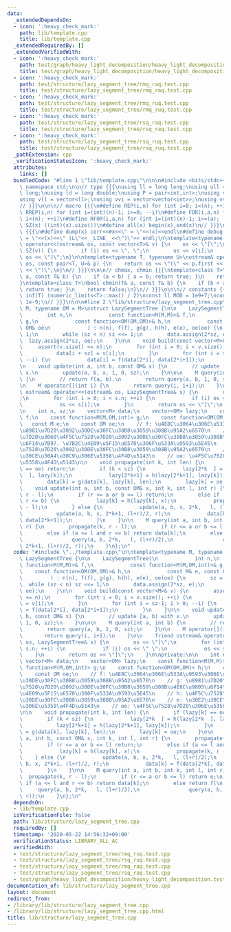 ```yaml
---
data:
  _extendedDependsOn:
  - icon: ':heavy_check_mark:'
    path: lib/template.cpp
    title: lib/template.cpp
  _extendedRequiredBy: []
  _extendedVerifiedWith:
  - icon: ':heavy_check_mark:'
    path: test/graph/heavy_light_decomposition/heavy_light_decomposition.test.cpp
    title: test/graph/heavy_light_decomposition/heavy_light_decomposition.test.cpp
  - icon: ':heavy_check_mark:'
    path: test/structure/lazy_segment_tree/rmq_raq.test.cpp
    title: test/structure/lazy_segment_tree/rmq_raq.test.cpp
  - icon: ':heavy_check_mark:'
    path: test/structure/lazy_segment_tree/rmq_ruq.test.cpp
    title: test/structure/lazy_segment_tree/rmq_ruq.test.cpp
  - icon: ':heavy_check_mark:'
    path: test/structure/lazy_segment_tree/rsq_raq.test.cpp
    title: test/structure/lazy_segment_tree/rsq_raq.test.cpp
  - icon: ':heavy_check_mark:'
    path: test/structure/lazy_segment_tree/rsq_ruq.test.cpp
    title: test/structure/lazy_segment_tree/rsq_ruq.test.cpp
  _pathExtension: cpp
  _verificationStatusIcon: ':heavy_check_mark:'
  attributes:
    links: []
  bundledCode: "#line 1 \"lib/template.cpp\"\n\n\n#include <bits/stdc++.h>\nusing\
    \ namespace std;\n\n// type {{{\nusing ll = long long;\nusing ull = unsigned long\
    \ long;\nusing ld = long double;\nusing P = pair<int,int>;\nusing vi = vector<int>;\n\
    using vll = vector<ll>;\nusing vvi = vector<vector<int>>;\nusing vvll = vector<vector<ll>>;\n\
    // }}}\n\n\n// macro {{{\n#define REP(i,n) for (int i=0; i<(n); ++i)\n#define\
    \ RREP(i,n) for (int i=(int)(n)-1; i>=0; --i)\n#define FOR(i,a,n) for (int i=(a);\
    \ i<(n); ++i)\n#define RFOR(i,a,n) for (int i=(int)(n)-1; i>=(a); --i)\n\n#define\
    \ SZ(x) ((int)(x).size())\n#define all(x) begin(x),end(x)\n// }}}\n\n\n// debug\
    \ {{{\n#define dump(x) cerr<<#x<<\" = \"<<(x)<<endl\n#define debug(x) cerr<<#x<<\"\
    \ = \"<<(x)<<\" (L\"<<__LINE__<<\")\"<< endl;\n\ntemplate<typename T>\nostream&\
    \ operator<<(ostream& os, const vector<T>& v) {\n    os << \"[\";\n    REP (i,\
    \ SZ(v)) {\n        if (i) os << \", \";\n        os << v[i];\n    }\n    return\
    \ os << \"]\";\n}\n\ntemplate<typename T, typename U>\nostream& operator<<(ostream&\
    \ os, const pair<T, U>& p) {\n    return os << \"(\" << p.first << \" \" << p.second\
    \ << \")\";\n}\n// }}}\n\n\n// chmax, chmin {{{\ntemplate<class T>\nbool chmax(T&\
    \ a, const T& b) {\n    if (a < b) { a = b; return true; }\n    return false;\n\
    }\ntemplate<class T>\nbool chmin(T& a, const T& b) {\n    if (b < a) { a = b;\
    \ return true; }\n    return false;\n}\n// }}}\n\n\n// constants {{{\n#define\
    \ inf(T) (numeric_limits<T>::max() / 2)\nconst ll MOD = 1e9+7;\nconst ld EPS =\
    \ 1e-9;\n// }}}\n\n\n#line 2 \"lib/structure/lazy_segment_tree.cpp\"\n\ntemplate<typename\
    \ M, typename OM = M>\nstruct LazySegmentTree {\n\n    LazySegmentTree(\n    \
    \        int n,\n            const function<M(M,M)>& f,\n            const function<M(M,OM,int)>&\
    \ g,\n            const function<OM(OM,OM)>& h,\n            const M& e, const\
    \ OM& oe\n            ) : n(n), f(f), g(g), h(h), e(e), oe(oe) {\n        sz =\
    \ 1;\n        while (sz < n) sz <<= 1;\n        data.assign(2*sz, e);\n      \
    \  lazy.assign(2*sz, oe);\n    }\n\n    void build(const vector<M>& v) {\n   \
    \     assert(v.size() <= n);\n        for (int i = 0; i < v.size(); ++i) {\n \
    \           data[i + sz] = v[i];\n        }\n        for (int i = sz-1; i > 0;\
    \ --i) {\n            data[i] = f(data[2*i], data[2*i+1]);\n        }\n    }\n\
    \n    void update(int a, int b, const OM& x) {\n        // update [a, b) with\
    \ x.\n        update(a, b, x, 1, 0, sz);\n    }\n\n\n    M query(int a, int b)\
    \ {\n        // return f[a, b).\n        return query(a, b, 1, 0, sz);\n    }\n\
    \n    M operator[](int i) {\n        return query(i, i+1);\n    }\n\n    friend\
    \ ostream& operator<<(ostream& os, LazySegmentTree& s) {\n        os << \"[\"\
    ;\n        for (int i = 0; i < s.n; ++i) {\n            if (i) os << \" \";\n\
    \            os << s[i];\n        }\n        return os << \"]\";\n    }\n\nprivate:\n\
    \n    int n, sz;\n    vector<M> data;\n    vector<OM> lazy;\n    const function<M(M,M)>\
    \ f;\n    const function<M(M,OM,int)> g;\n    const function<OM(OM,OM)> h;\n \
    \   const M e;\n    const OM oe;\n    // f: \u4E8C\u3064\u306E\u533A\u9593\u306E\
    \u8981\u7D20\u3092\u30DE\u30FC\u30B8\u3059\u308B\u95A2\u6570\n    // g: \u8981\
    \u7D20\u3068\u4F5C\u7528\u7D20\u3092\u30DE\u30FC\u30B8\u3059\u308B\u4E8C\u9805\
    \u6F14\u7B97. \u7B2C\u4E09\u5F15\u6570\u306F\u533A\u9593\u5E45\n    // h: \u4F5C\
    \u7528\u7D20\u3092\u30DE\u30FC\u30B8\u3059\u308B\u95A2\u6570\n    // e: \u30E2\
    \u30CE\u30A4\u30C9\u306E\u5358\u4F4D\u5143\n    // oe: \u4F5C\u7528\u7D20\u306E\
    \u5358\u4F4D\u5143\n\n    void propagate(int k, int len) {\n        if (lazy[k]\
    \ == oe) return;\n        if (k < sz) {\n            lazy[2*k  ] = h(lazy[2*k\
    \  ], lazy[k]);\n            lazy[2*k+1] = h(lazy[2*k+1], lazy[k]);\n        }\n\
    \        data[k] = g(data[k], lazy[k], len);\n        lazy[k] = oe;\n    }\n\n\
    \    void update(int a, int b, const OM& x, int k, int l, int r) {\n        propagate(k,\
    \ r - l);\n        if (r <= a or b <= l) return;\n        else if (a <= l and\
    \ r <= b) {\n            lazy[k] = h(lazy[k], x);\n            propagate(k, r\
    \ - l);\n        } else {\n            update(a, b, x, 2*k,   l, (l+r)/2);\n \
    \           update(a, b, x, 2*k+1, (l+r)/2, r);\n            data[k] = f(data[2*k],\
    \ data[2*k+1]);\n        }\n    }\n\n    M query(int a, int b, int k, int l, int\
    \ r) {\n        propagate(k, r - l);\n        if (r <= a or b <= l) return e;\n\
    \        else if (a <= l and r <= b) return data[k];\n        else return f(\n\
    \                query(a, b, 2*k,   l, (l+r)/2),\n                query(a, b,\
    \ 2*k+1, (l+r)/2, r));\n    }\n};\n"
  code: "#include \"../template.cpp\"\n\ntemplate<typename M, typename OM = M>\nstruct\
    \ LazySegmentTree {\n\n    LazySegmentTree(\n            int n,\n            const\
    \ function<M(M,M)>& f,\n            const function<M(M,OM,int)>& g,\n        \
    \    const function<OM(OM,OM)>& h,\n            const M& e, const OM& oe\n   \
    \         ) : n(n), f(f), g(g), h(h), e(e), oe(oe) {\n        sz = 1;\n      \
    \  while (sz < n) sz <<= 1;\n        data.assign(2*sz, e);\n        lazy.assign(2*sz,\
    \ oe);\n    }\n\n    void build(const vector<M>& v) {\n        assert(v.size()\
    \ <= n);\n        for (int i = 0; i < v.size(); ++i) {\n            data[i + sz]\
    \ = v[i];\n        }\n        for (int i = sz-1; i > 0; --i) {\n            data[i]\
    \ = f(data[2*i], data[2*i+1]);\n        }\n    }\n\n    void update(int a, int\
    \ b, const OM& x) {\n        // update [a, b) with x.\n        update(a, b, x,\
    \ 1, 0, sz);\n    }\n\n\n    M query(int a, int b) {\n        // return f[a, b).\n\
    \        return query(a, b, 1, 0, sz);\n    }\n\n    M operator[](int i) {\n \
    \       return query(i, i+1);\n    }\n\n    friend ostream& operator<<(ostream&\
    \ os, LazySegmentTree& s) {\n        os << \"[\";\n        for (int i = 0; i <\
    \ s.n; ++i) {\n            if (i) os << \" \";\n            os << s[i];\n    \
    \    }\n        return os << \"]\";\n    }\n\nprivate:\n\n    int n, sz;\n   \
    \ vector<M> data;\n    vector<OM> lazy;\n    const function<M(M,M)> f;\n    const\
    \ function<M(M,OM,int)> g;\n    const function<OM(OM,OM)> h;\n    const M e;\n\
    \    const OM oe;\n    // f: \u4E8C\u3064\u306E\u533A\u9593\u306E\u8981\u7D20\u3092\
    \u30DE\u30FC\u30B8\u3059\u308B\u95A2\u6570\n    // g: \u8981\u7D20\u3068\u4F5C\
    \u7528\u7D20\u3092\u30DE\u30FC\u30B8\u3059\u308B\u4E8C\u9805\u6F14\u7B97. \u7B2C\
    \u4E09\u5F15\u6570\u306F\u533A\u9593\u5E45\n    // h: \u4F5C\u7528\u7D20\u3092\
    \u30DE\u30FC\u30B8\u3059\u308B\u95A2\u6570\n    // e: \u30E2\u30CE\u30A4\u30C9\
    \u306E\u5358\u4F4D\u5143\n    // oe: \u4F5C\u7528\u7D20\u306E\u5358\u4F4D\u5143\
    \n\n    void propagate(int k, int len) {\n        if (lazy[k] == oe) return;\n\
    \        if (k < sz) {\n            lazy[2*k  ] = h(lazy[2*k  ], lazy[k]);\n \
    \           lazy[2*k+1] = h(lazy[2*k+1], lazy[k]);\n        }\n        data[k]\
    \ = g(data[k], lazy[k], len);\n        lazy[k] = oe;\n    }\n\n    void update(int\
    \ a, int b, const OM& x, int k, int l, int r) {\n        propagate(k, r - l);\n\
    \        if (r <= a or b <= l) return;\n        else if (a <= l and r <= b) {\n\
    \            lazy[k] = h(lazy[k], x);\n            propagate(k, r - l);\n    \
    \    } else {\n            update(a, b, x, 2*k,   l, (l+r)/2);\n            update(a,\
    \ b, x, 2*k+1, (l+r)/2, r);\n            data[k] = f(data[2*k], data[2*k+1]);\n\
    \        }\n    }\n\n    M query(int a, int b, int k, int l, int r) {\n      \
    \  propagate(k, r - l);\n        if (r <= a or b <= l) return e;\n        else\
    \ if (a <= l and r <= b) return data[k];\n        else return f(\n           \
    \     query(a, b, 2*k,   l, (l+r)/2),\n                query(a, b, 2*k+1, (l+r)/2,\
    \ r));\n    }\n};\n"
  dependsOn:
  - lib/template.cpp
  isVerificationFile: false
  path: lib/structure/lazy_segment_tree.cpp
  requiredBy: []
  timestamp: '2020-05-22 14:56:32+09:00'
  verificationStatus: LIBRARY_ALL_AC
  verifiedWith:
  - test/structure/lazy_segment_tree/rmq_ruq.test.cpp
  - test/structure/lazy_segment_tree/rsq_ruq.test.cpp
  - test/structure/lazy_segment_tree/rmq_raq.test.cpp
  - test/structure/lazy_segment_tree/rsq_raq.test.cpp
  - test/graph/heavy_light_decomposition/heavy_light_decomposition.test.cpp
documentation_of: lib/structure/lazy_segment_tree.cpp
layout: document
redirect_from:
- /library/lib/structure/lazy_segment_tree.cpp
- /library/lib/structure/lazy_segment_tree.cpp.html
title: lib/structure/lazy_segment_tree.cpp
---
```

